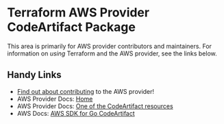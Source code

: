 # Terraform AWS Provider CodeArtifact Package

This area is primarily for AWS provider contributors and maintainers. For information on _using_ Terraform and the AWS provider, see the links below.


## Handy Links

* [Find out about contributing](../../../docs/contributing) to the AWS provider!
* AWS Provider Docs: [Home](https://registry.terraform.io/providers/hashicorp/aws/latest/docs)
* AWS Provider Docs: [One of the CodeArtifact resources](https://registry.terraform.io/providers/hashicorp/aws/latest/docs/resources/codeartifact_domain)
* AWS Docs: [AWS SDK for Go CodeArtifact](https://docs.aws.amazon.com/sdk-for-go/api/service/codeartifact/)
